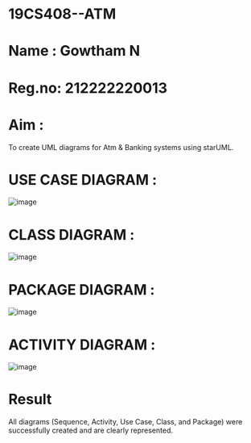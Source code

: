 # 19CS408--ATM
# Name : Gowtham N
# Reg.no: 212222220013
# Aim : 
  To create UML diagrams for Atm & Banking systems using starUML.
# USE CASE DIAGRAM :
![image](https://github.com/user-attachments/assets/26c809cc-c7d4-463a-8b99-957fcc19012c)
# CLASS DIAGRAM :
![image](https://github.com/user-attachments/assets/de27be25-bc3b-460d-add0-129ca980c9cd)
# PACKAGE DIAGRAM :
![image](https://github.com/user-attachments/assets/c36654a5-2f33-4783-b135-7b8ec03e1ad9)
# ACTIVITY DIAGRAM :
![image](https://github.com/user-attachments/assets/8c95d6d6-80f8-4336-b496-d8fc88a18d51)
# Result
  All diagrams (Sequence, Activity, Use Case, Class, and Package) were successfully created and are clearly represented.
